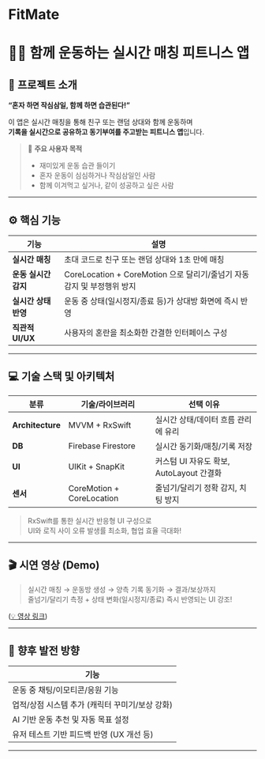 # FitMate
# 🏃‍♀️ 함께 운동하는 실시간 매칭 피트니스 앱

## 📌 프로젝트 소개

**“혼자 하면 작심삼일, 함께 하면 습관된다!”**

이 앱은 실시간 매칭을 통해 친구 또는 랜덤 상대와 함께 운동하며  
**기록을 실시간으로 공유하고 동기부여를 주고받는 피트니스 앱**입니다.

> 🎯 **주요 사용자 목적**  
> - 재미있게 운동 습관 들이기  
> - 혼자 운동이 심심하거나 작심삼일인 사람  
> - 함께 이겨먹고 싶거나, 같이 성공하고 싶은 사람  

---

## ⚙️ 핵심 기능

| 기능 | 설명 |
|------|------|
|  **실시간 매칭** | 초대 코드로 친구 또는 랜덤 상대와 1초 만에 매칭 |
|  **운동 실시간 감지** | CoreLocation + CoreMotion 으로 달리기/줄넘기 자동 감지 및 부정행위 방지 |
|  **실시간 상태 반영** | 운동 중 상태(일시정지/종료 등)가 상대방 화면에 즉시 반영 |
|  **직관적 UI/UX** | 사용자의 혼란을 최소화한 간결한 인터페이스 구성 |

---

## 💻 기술 스택 및 아키텍처

| 분류 | 기술/라이브러리 | 선택 이유 |
|------|----------------|-----------|
| **Architecture** | MVVM + RxSwift | 실시간 상태/데이터 흐름 관리에 유리 |
| **DB** | Firebase Firestore | 실시간 동기화/매칭/기록 저장 |
| **UI** | UIKit + SnapKit | 커스텀 UI 자유도 확보, AutoLayout 간결화 |
| **센서** | CoreMotion + CoreLocation | 줄넘기/달리기 정확 감지, 치팅 방지 |

> RxSwift를 통한 실시간 반응형 UI 구성으로  
> UI와 로직 사이 오류 발생률 최소화, 협업 효율 극대화!

---

## 🎬 시연 영상 (Demo)

> 실시간 매칭 → 운동방 생성 → 양측 기록 동기화 → 결과/보상까지  
> 줄넘기/달리기 측정 + 상태 변화(일시정지/종료) 즉시 반영되는 UI 강조!

([💡 영상 링크](https://www.youtube.com/shorts/HOgIua5Ju_4))

---

## 🎯 향후 발전 방향

| 기능 |
|------|
|  운동 중 채팅/이모티콘/응원 기능 |
|  업적/상점 시스템 추가 (캐릭터 꾸미기/보상 강화) |
|  AI 기반 운동 추천 및 자동 목표 설정 |
|  유저 테스트 기반 피드백 반영 (UX 개선 등) |

---

